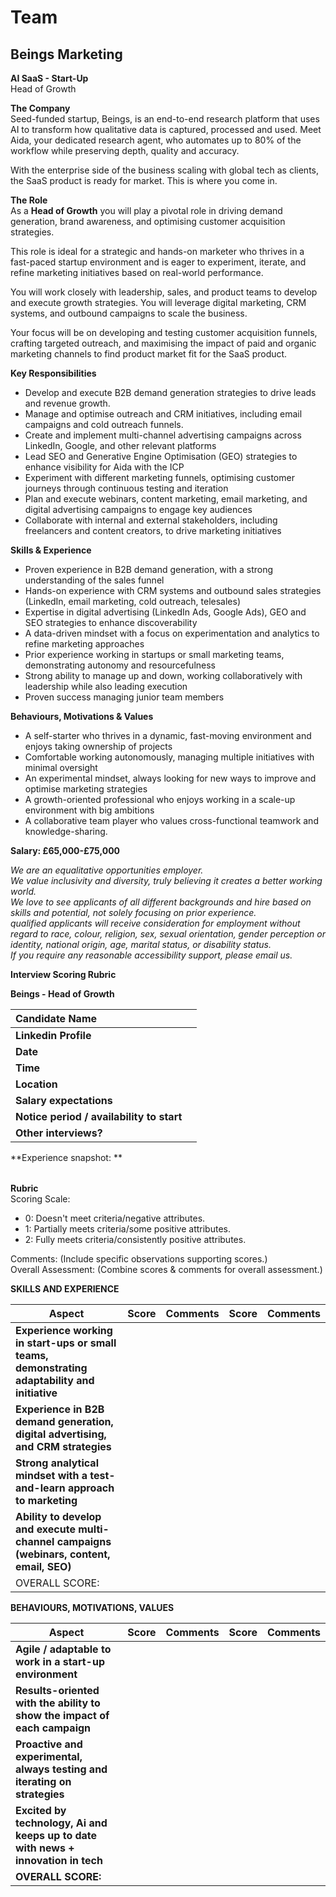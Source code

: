 # Team

## Beings Marketing

**AI SaaS \- Start-Up**  
Head of Growth

**The Company**  
Seed-funded startup, Beings, is an end-to-end research platform that uses AI to transform how qualitative data is captured, processed and used. Meet Aida, your dedicated research agent, who automates up to 80% of the workflow while preserving depth, quality and accuracy.

With the enterprise side of the business scaling with global tech as clients, the SaaS product is ready for market. This is where you come in.

**The Role**  
As a **Head of Growth** you will play a pivotal role in driving demand generation, brand awareness, and optimising customer acquisition strategies. 

This role is ideal for a strategic and hands-on marketer who thrives in a fast-paced startup environment and is eager to experiment, iterate, and refine marketing initiatives based on real-world performance.

You will work closely with leadership, sales, and product teams to develop and execute growth strategies. You will leverage digital marketing, CRM systems, and outbound campaigns to scale the business.  
   
Your focus will be on developing and testing customer acquisition funnels, crafting targeted outreach, and maximising the impact of paid and organic marketing channels to find product market fit for the SaaS product.

**Key Responsibilities**

* Develop and execute B2B demand generation strategies to drive leads and revenue growth.  
* Manage and optimise outreach and CRM initiatives, including email campaigns and cold outreach funnels.  
* Create and implement multi-channel advertising campaigns across LinkedIn, Google, and other relevant platforms  
* Lead SEO and Generative Engine Optimisation (GEO)  strategies to enhance visibility for Aida with the ICP  
* Experiment with different marketing funnels, optimising customer journeys through continuous testing and iteration  
* Plan and execute webinars, content marketing, email marketing, and digital advertising campaigns to engage key audiences  
* Collaborate with internal and external stakeholders, including freelancers and content creators, to drive marketing initiatives

**Skills & Experience**

* Proven experience in B2B demand generation, with a strong understanding of the sales funnel  
* Hands-on experience with CRM systems and outbound sales strategies (LinkedIn, email marketing, cold outreach, telesales)  
* Expertise in digital advertising (LinkedIn Ads, Google Ads), GEO and SEO strategies to enhance discoverability  
* A data-driven mindset with a focus on experimentation and analytics to refine marketing approaches  
* Prior experience working in startups or small marketing teams, demonstrating autonomy and resourcefulness  
* Strong ability to manage up and down, working collaboratively with leadership while also leading execution  
* Proven success managing junior team members

**Behaviours, Motivations & Values**

* A self-starter who thrives in a dynamic, fast-moving environment and enjoys taking ownership of projects  
* Comfortable working autonomously, managing multiple initiatives with minimal oversight  
* An experimental mindset, always looking for new ways to improve and optimise marketing strategies  
* A growth-oriented professional who enjoys working in a scale-up environment with big ambitions  
* A collaborative team player who values cross-functional teamwork and knowledge-sharing.

**Salary: £65,000-£75,000**

*We are an equalitative opportunities employer.*  
*We value inclusivity and diversity, truly believing it creates a better working world.*  
*We love to see applicants of all different backgrounds and hire based on skills and potential, not solely focusing on prior experience.*  
*qualified applicants will receive consideration for employment without regard to race, colour, religion, sex, sexual orientation, gender perception or identity, national origin, age, marital status, or disability status.*  
*If you require any reasonable accessibility support, please email us.*

**Interview Scoring Rubric**

**Beings \- Head of Growth**

| Candidate Name |  |
| :---- | :---- |
| **Linkedin Profile** |  |
| **Date** |  |
| **Time**  |  |
| **Location** |  |
| **Salary expectations** |  |
| **Notice period / availability to start** |  |
| **Other interviews?**  |  |

**Experience snapshot: ** 

|   |
| :---- |

**Rubric**   
Scoring Scale:

* 0: Doesn't meet criteria/negative attributes.  
* 1: Partially meets criteria/some positive attributes.  
* 2: Fully meets criteria/consistently positive attributes.

Comments: (Include specific observations supporting scores.)  
Overall Assessment: (Combine scores & comments for overall assessment.)

**SKILLS AND EXPERIENCE** 

| Aspect | Score | Comments | Score | Comments |
| ----- | ----- | ----- | ----- | ----- |
|  **Experience working in start-ups or small teams, demonstrating adaptability and initiative**  |  |   |  |  |
|  **Experience in B2B demand generation, digital advertising, and CRM strategies**  |  |  |  |  |
|  **Strong analytical mindset with a test-and-learn approach to marketing**  |  |  |  |  |
|  **Ability to develop and execute multi-channel campaigns (webinars, content, email, SEO)**  |  |  |  |  |
| OVERALL SCORE: |  |  |  |  |

**BEHAVIOURS, MOTIVATIONS, VALUES**

| Aspect | Score | Comments | Score | Comments |
| ----- | ----- | ----- | ----- | ----- |
|  **Agile / adaptable to work in a start-up environment**  |  |  |  |  |
|  **Results-oriented with the ability to show the impact of each campaign**  |  |  |  |  |
|  **Proactive and experimental, always testing and iterating on strategies**  |  |  |  |  |
| **Excited by technology, Ai and keeps up to date with news \+ innovation in tech** |  |  |  |  |
| **OVERALL SCORE:** |  |  |  |  |

